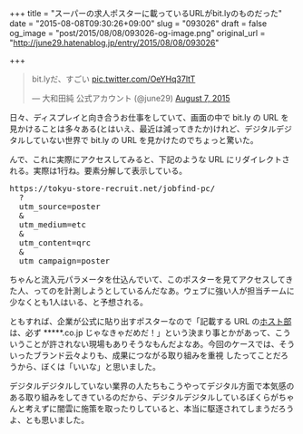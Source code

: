 +++
title = "スーパーの求人ポスターに載っているURLがbit.lyのものだった"
date = "2015-08-08T09:30:26+09:00"
slug = "093026"
draft = false
og_image = "post/2015/08/08/093026-og-image.png"
original_url = "http://june29.hatenablog.jp/entry/2015/08/08/093026"

+++

<blockquote class="twitter-tweet" lang="en">
<p lang="ja" dir="ltr">bit.lyだ、すごい <a href="http://t.co/OeYHq37ltT">pic.twitter.com/OeYHq37ltT</a></p>— 大和田純 公式アカウント (@june29) <a href="https://twitter.com/june29/status/629618956005814272">August 7, 2015</a>
</blockquote>


<script async src="//platform.twitter.com/widgets.js" charset="utf-8"></script>


<p>日々、ディスプレイと向き合うお仕事をしていて、画面の中で bit.ly の URL を見かけることは多々ある(とはいえ、最近は減ってきたか)けれど、デジタルデジタルしていない世界で bit.ly の URL を見かけたのでちょっと驚いた。</p>

<p>んで、これに実際にアクセスしてみると、下記のような URL にリダイレクトされる。実際は1行ね。要素分解して表示している。</p>

<pre class="code" data-lang="" data-unlink>https://tokyu-store-recruit.net/jobfind-pc/
  ?
  utm_source=poster
  &amp;
  utm_medium=etc
  &amp;
  utm_content=qrc
  &amp;
  utm_campaign=poster
</pre>


<p>ちゃんと流入元パラメータを仕込んでいて、このポスターを見てアクセスしてきた人、ってのを計測しようとしているんだなあ。ウェブに強い人が担当チームに少なくとも1人はいる、と予想される。</p>

<p>ともすれば、企業が公式に貼り出すポスターなので「記載する URL の<a class="keyword" href="http://d.hatena.ne.jp/keyword/%A5%DB%A5%B9%A5%C8%C9%F4">ホスト部</a>は、必ず *****.co.jp じゃなきゃだめだ！」という決まり事とかがあって、こういうことが許されない現場もありそうなもんだよなあ。今回のケースでは、そういったブランド云々よりも、成果につながる取り組みを重視
したってことだろうから、ぼくは「いいな」と思いました。</p>

<p>デジタルデジタルしていない業界の人たちもこうやってデジタル方面で本気感のある取り組みをしてきているのだから、デジタルデジタルしているぼくらがちゃんと考えずに闇雲に施策を取ったりしていると、本当に駆逐されてしまうだろうよ、とも思いました。</p>
